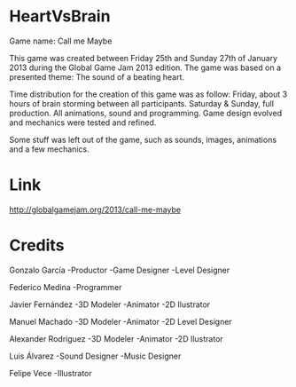 HeartVsBrain
============

Game name: Call me Maybe

This game was created between Friday 25th and Sunday 27th of January 2013 during the Global Game Jam 2013 edition.
The game was based on a presented theme: The sound of a beating heart.

Time distribution for the creation of this game was as follow:
Friday, about 3 hours of brain storming between all participants.
Saturday & Sunday, full production. All animations, sound and programming. Game design evolved and mechanics were tested and refined.

Some stuff was left out of the game, such as sounds, images, animations and a few mechanics.

Link
====

http://globalgamejam.org/2013/call-me-maybe


Credits
=======

Gonzalo García
-Productor
-Game Designer
-Level Designer

Federico Medina
-Programmer

Javier Fernández
-3D Modeler
-Animator
-2D Ilustrator

Manuel Machado
-3D Modeler
-Animator
-2D Level Designer

Alexander Rodriguez
-3D Modeler
-Animator
-2D Ilustrator

Luis Álvarez
-Sound Designer
-Music Designer

Felipe Vece
-Illustrator

